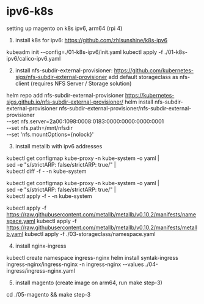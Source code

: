 # ipv6-k8s

setting up magento on k8s ipv6, arm64 (rpi 4)

1. install k8s for ipv6: https://github.com/zhlsunshine/k8s-ipv6

kubeadm init --config=./01-k8s-ipv6/init.yaml
kubectl apply -f ./01-k8s-ipv6/calico-ipv6.yaml

2. install nfs-subdir-external-provisioner: https://github.com/kubernetes-sigs/nfs-subdir-external-provisioner
   add default storageclass as nfs-client (requires NFS Server / Storage solution)
  
helm repo add nfs-subdir-external-provisioner https://kubernetes-sigs.github.io/nfs-subdir-external-provisioner/
helm install nfs-subdir-external-provisioner nfs-subdir-external-provisioner/nfs-subdir-external-provisioner \
    --set nfs.server=2a00:1098:0008:0183:0000:0000:0000:0001 \
    --set nfs.path=/mnt/nfsdir \
    --set 'nfs.mountOptions={nolock}'
   
3. install metallb with ipv6 addresses

kubectl get configmap kube-proxy -n kube-system -o yaml | \
sed -e "s/strictARP: false/strictARP: true/" | \
kubectl diff -f - -n kube-system

kubectl get configmap kube-proxy -n kube-system -o yaml | \
sed -e "s/strictARP: false/strictARP: true/" | \
kubectl apply -f - -n kube-system

kubectl apply -f https://raw.githubusercontent.com/metallb/metallb/v0.10.2/manifests/namespace.yaml
kubectl apply -f https://raw.githubusercontent.com/metallb/metallb/v0.10.2/manifests/metallb.yaml
kubectl apply -f ./03-storageclass/namespace.yaml

4. install nginx-ingress

kubectl create namespace ingress-nginx
helm install syntak-ingress ingress-nginx/ingress-nginx -n ingress-nginx --values ./04-ingress/ingress-nginx.yaml

5. install magento (create image on arm64, run make step-3)

cd ./05-magento && make step-3
